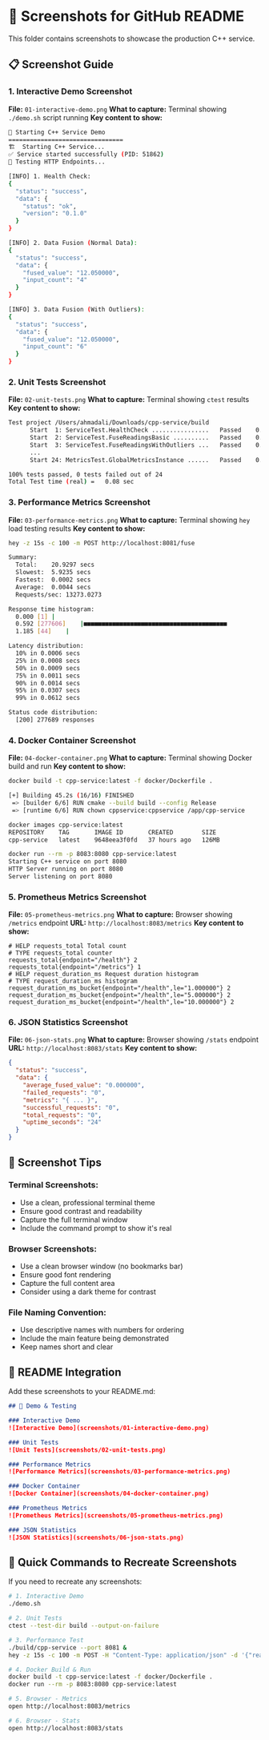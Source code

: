 # 📸 Screenshots for GitHub README

This folder contains screenshots to showcase the production C++ service.

## 📋 Screenshot Guide

### **1. Interactive Demo Screenshot**
**File:** `01-interactive-demo.png`
**What to capture:** Terminal showing `./demo.sh` script running
**Key content to show:**
```bash
🚀 Starting C++ Service Demo
================================
🏗️  Starting C++ Service...
✅ Service started successfully (PID: 51862)
📡 Testing HTTP Endpoints...

[INFO] 1. Health Check:
{
  "status": "success",
  "data": {
    "status": "ok",
    "version": "0.1.0"
  }
}

[INFO] 2. Data Fusion (Normal Data):
{
  "status": "success",
  "data": {
    "fused_value": "12.050000",
    "input_count": "4"
  }
}

[INFO] 3. Data Fusion (With Outliers):
{
  "status": "success",
  "data": {
    "fused_value": "12.050000",
    "input_count": "6"
  }
}
```

### **2. Unit Tests Screenshot**
**File:** `02-unit-tests.png`
**What to capture:** Terminal showing `ctest` results
**Key content to show:**
```bash
Test project /Users/ahmadali/Downloads/cpp-service/build
      Start  1: ServiceTest.HealthCheck ................   Passed    0.00 sec
      Start  2: ServiceTest.FuseReadingsBasic ..........   Passed    0.00 sec
      Start  3: ServiceTest.FuseReadingsWithOutliers ...   Passed    0.00 sec
      ...
      Start 24: MetricsTest.GlobalMetricsInstance ......   Passed    0.00 sec

100% tests passed, 0 tests failed out of 24
Total Test time (real) =   0.08 sec
```

### **3. Performance Metrics Screenshot**
**File:** `03-performance-metrics.png`
**What to capture:** Terminal showing `hey` load testing results
**Key content to show:**
```bash
hey -z 15s -c 100 -m POST http://localhost:8081/fuse

Summary:
  Total:	20.9297 secs
  Slowest:	5.9235 secs
  Fastest:	0.0002 secs
  Average:	0.0044 secs
  Requests/sec:	13273.0273

Response time histogram:
  0.000 [1]	|
  0.592 [277606]	|■■■■■■■■■■■■■■■■■■■■■■■■■■■■■■■■■■■■■■■■
  1.185 [44]	|

Latency distribution:
  10% in 0.0006 secs
  25% in 0.0008 secs
  50% in 0.0009 secs
  75% in 0.0011 secs
  90% in 0.0014 secs
  95% in 0.0307 secs
  99% in 0.0612 secs

Status code distribution:
  [200]	277689 responses
```

### **4. Docker Container Screenshot**
**File:** `04-docker-container.png`
**What to capture:** Terminal showing Docker build and run
**Key content to show:**
```bash
docker build -t cpp-service:latest -f docker/Dockerfile .

[+] Building 45.2s (16/16) FINISHED
 => [builder 6/6] RUN cmake --build build --config Release
 => [runtime 6/6] RUN chown cppservice:cppservice /app/cpp-service

docker images cpp-service:latest
REPOSITORY    TAG       IMAGE ID       CREATED        SIZE
cpp-service   latest    9648eea3f0fd   37 hours ago   126MB

docker run --rm -p 8083:8080 cpp-service:latest
Starting C++ service on port 8080
HTTP Server running on port 8080
Server listening on port 8080
```

### **5. Prometheus Metrics Screenshot**
**File:** `05-prometheus-metrics.png`
**What to capture:** Browser showing `/metrics` endpoint
**URL:** `http://localhost:8083/metrics`
**Key content to show:**
```
# HELP requests_total Total count
# TYPE requests_total counter
requests_total{endpoint="/health"} 2
requests_total{endpoint="/metrics"} 1
# HELP request_duration_ms Request duration histogram
# TYPE request_duration_ms histogram
request_duration_ms_bucket{endpoint="/health",le="1.000000"} 2
request_duration_ms_bucket{endpoint="/health",le="5.000000"} 2
request_duration_ms_bucket{endpoint="/health",le="10.000000"} 2
```

### **6. JSON Statistics Screenshot**
**File:** `06-json-stats.png`
**What to capture:** Browser showing `/stats` endpoint
**URL:** `http://localhost:8083/stats`
**Key content to show:**
```json
{
  "status": "success",
  "data": {
    "average_fused_value": "0.000000",
    "failed_requests": "0",
    "metrics": "{ ... }",
    "successful_requests": "0",
    "total_requests": "0",
    "uptime_seconds": "24"
  }
}
```

## 🎯 Screenshot Tips

### **Terminal Screenshots:**
- Use a clean, professional terminal theme
- Ensure good contrast and readability
- Capture the full terminal window
- Include the command prompt to show it's real

### **Browser Screenshots:**
- Use a clean browser window (no bookmarks bar)
- Ensure good font rendering
- Capture the full content area
- Consider using a dark theme for contrast

### **File Naming Convention:**
- Use descriptive names with numbers for ordering
- Include the main feature being demonstrated
- Keep names short and clear

## 📝 README Integration

Add these screenshots to your README.md:

```markdown
## 🚀 Demo & Testing

### Interactive Demo
![Interactive Demo](screenshots/01-interactive-demo.png)

### Unit Tests
![Unit Tests](screenshots/02-unit-tests.png)

### Performance Metrics
![Performance Metrics](screenshots/03-performance-metrics.png)

### Docker Container
![Docker Container](screenshots/04-docker-container.png)

### Prometheus Metrics
![Prometheus Metrics](screenshots/05-prometheus-metrics.png)

### JSON Statistics
![JSON Statistics](screenshots/06-json-stats.png)
```

## 🚀 Quick Commands to Recreate Screenshots

If you need to recreate any screenshots:

```bash
# 1. Interactive Demo
./demo.sh

# 2. Unit Tests
ctest --test-dir build --output-on-failure

# 3. Performance Test
./build/cpp-service --port 8081 &
hey -z 15s -c 100 -m POST -H "Content-Type: application/json" -d '{"readings":[12.1,11.9,12.0]}' http://localhost:8081/fuse

# 4. Docker Build & Run
docker build -t cpp-service:latest -f docker/Dockerfile .
docker run --rm -p 8083:8080 cpp-service:latest

# 5. Browser - Metrics
open http://localhost:8083/metrics

# 6. Browser - Stats
open http://localhost:8083/stats
```
